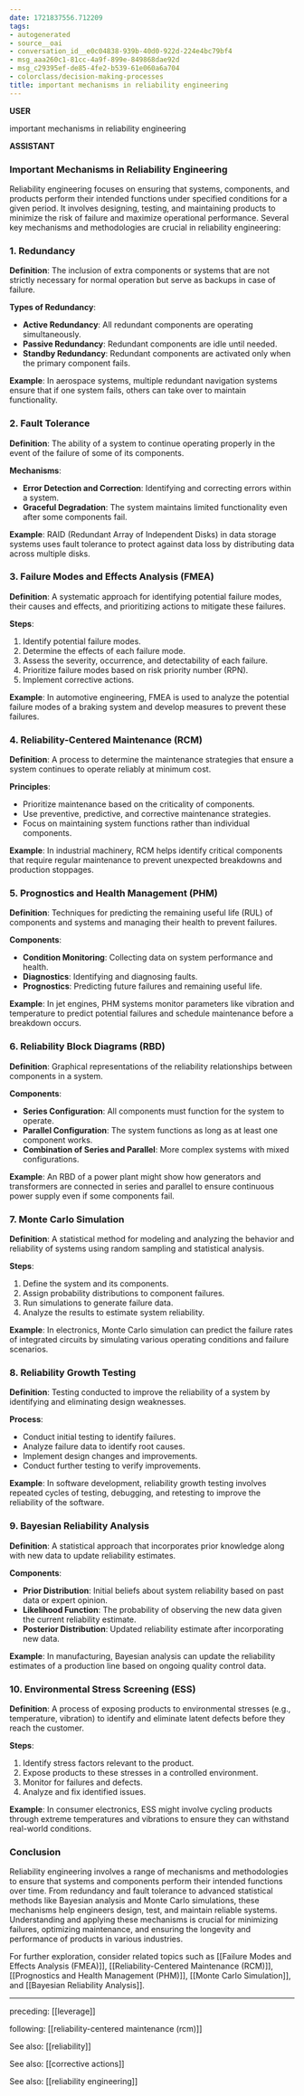 ```yaml
---
date: 1721837556.712209
tags:
- autogenerated
- source__oai
- conversation_id__e0c04838-939b-40d0-922d-224e4bc79bf4
- msg_aaa260c1-81cc-4a9f-899e-849868dae92d
- msg_c29395ef-de85-4fe2-b539-61e060a6a704
- colorclass/decision-making-processes
title: important mechanisms in reliability engineering
---
```


**USER**

important mechanisms in reliability engineering


**ASSISTANT**

### Important Mechanisms in Reliability Engineering

Reliability engineering focuses on ensuring that systems, components, and products perform their intended functions under specified conditions for a given period. It involves designing, testing, and maintaining products to minimize the risk of failure and maximize operational performance. Several key mechanisms and methodologies are crucial in reliability engineering:

### 1. Redundancy

**Definition**: The inclusion of extra components or systems that are not strictly necessary for normal operation but serve as backups in case of failure.

**Types of Redundancy**:
- **Active Redundancy**: All redundant components are operating simultaneously.
- **Passive Redundancy**: Redundant components are idle until needed.
- **Standby Redundancy**: Redundant components are activated only when the primary component fails.

**Example**: In aerospace systems, multiple redundant navigation systems ensure that if one system fails, others can take over to maintain functionality.

### 2. Fault Tolerance

**Definition**: The ability of a system to continue operating properly in the event of the failure of some of its components.

**Mechanisms**:
- **Error Detection and Correction**: Identifying and correcting errors within a system.
- **Graceful Degradation**: The system maintains limited functionality even after some components fail.

**Example**: RAID (Redundant Array of Independent Disks) in data storage systems uses fault tolerance to protect against data loss by distributing data across multiple disks.

### 3. Failure Modes and Effects Analysis (FMEA)

**Definition**: A systematic approach for identifying potential failure modes, their causes and effects, and prioritizing actions to mitigate these failures.

**Steps**:
1. Identify potential failure modes.
2. Determine the effects of each failure mode.
3. Assess the severity, occurrence, and detectability of each failure.
4. Prioritize failure modes based on risk priority number (RPN).
5. Implement corrective actions.

**Example**: In automotive engineering, FMEA is used to analyze the potential failure modes of a braking system and develop measures to prevent these failures.

### 4. Reliability-Centered Maintenance (RCM)

**Definition**: A process to determine the maintenance strategies that ensure a system continues to operate reliably at minimum cost.

**Principles**:
- Prioritize maintenance based on the criticality of components.
- Use preventive, predictive, and corrective maintenance strategies.
- Focus on maintaining system functions rather than individual components.

**Example**: In industrial machinery, RCM helps identify critical components that require regular maintenance to prevent unexpected breakdowns and production stoppages.

### 5. Prognostics and Health Management (PHM)

**Definition**: Techniques for predicting the remaining useful life (RUL) of components and systems and managing their health to prevent failures.

**Components**:
- **Condition Monitoring**: Collecting data on system performance and health.
- **Diagnostics**: Identifying and diagnosing faults.
- **Prognostics**: Predicting future failures and remaining useful life.

**Example**: In jet engines, PHM systems monitor parameters like vibration and temperature to predict potential failures and schedule maintenance before a breakdown occurs.

### 6. Reliability Block Diagrams (RBD)

**Definition**: Graphical representations of the reliability relationships between components in a system.

**Components**:
- **Series Configuration**: All components must function for the system to operate.
- **Parallel Configuration**: The system functions as long as at least one component works.
- **Combination of Series and Parallel**: More complex systems with mixed configurations.

**Example**: An RBD of a power plant might show how generators and transformers are connected in series and parallel to ensure continuous power supply even if some components fail.

### 7. Monte Carlo Simulation

**Definition**: A statistical method for modeling and analyzing the behavior and reliability of systems using random sampling and statistical analysis.

**Steps**:
1. Define the system and its components.
2. Assign probability distributions to component failures.
3. Run simulations to generate failure data.
4. Analyze the results to estimate system reliability.

**Example**: In electronics, Monte Carlo simulation can predict the failure rates of integrated circuits by simulating various operating conditions and failure scenarios.

### 8. Reliability Growth Testing

**Definition**: Testing conducted to improve the reliability of a system by identifying and eliminating design weaknesses.

**Process**:
- Conduct initial testing to identify failures.
- Analyze failure data to identify root causes.
- Implement design changes and improvements.
- Conduct further testing to verify improvements.

**Example**: In software development, reliability growth testing involves repeated cycles of testing, debugging, and retesting to improve the reliability of the software.

### 9. Bayesian Reliability Analysis

**Definition**: A statistical approach that incorporates prior knowledge along with new data to update reliability estimates.

**Components**:
- **Prior Distribution**: Initial beliefs about system reliability based on past data or expert opinion.
- **Likelihood Function**: The probability of observing the new data given the current reliability estimate.
- **Posterior Distribution**: Updated reliability estimate after incorporating new data.

**Example**: In manufacturing, Bayesian analysis can update the reliability estimates of a production line based on ongoing quality control data.

### 10. Environmental Stress Screening (ESS)

**Definition**: A process of exposing products to environmental stresses (e.g., temperature, vibration) to identify and eliminate latent defects before they reach the customer.

**Steps**:
1. Identify stress factors relevant to the product.
2. Expose products to these stresses in a controlled environment.
3. Monitor for failures and defects.
4. Analyze and fix identified issues.

**Example**: In consumer electronics, ESS might involve cycling products through extreme temperatures and vibrations to ensure they can withstand real-world conditions.

### Conclusion

Reliability engineering involves a range of mechanisms and methodologies to ensure that systems and components perform their intended functions over time. From redundancy and fault tolerance to advanced statistical methods like Bayesian analysis and Monte Carlo simulations, these mechanisms help engineers design, test, and maintain reliable systems. Understanding and applying these mechanisms is crucial for minimizing failures, optimizing maintenance, and ensuring the longevity and performance of products in various industries.

For further exploration, consider related topics such as [[Failure Modes and Effects Analysis (FMEA)]], [[Reliability-Centered Maintenance (RCM)]], [[Prognostics and Health Management (PHM)]], [[Monte Carlo Simulation]], and [[Bayesian Reliability Analysis]].


---

preceding: [[leverage]]  


following: [[reliability-centered maintenance (rcm)]]

See also: [[reliability]]


See also: [[corrective actions]]


See also: [[reliability engineering]]